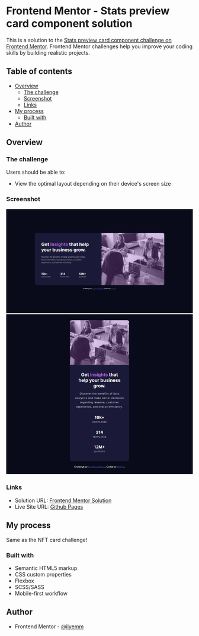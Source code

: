 # Frontend Mentor - Stats preview card component solution

This is a solution to the [Stats preview card component challenge on Frontend Mentor](https://www.frontendmentor.io/challenges/stats-preview-card-component-8JqbgoU62). Frontend Mentor challenges help you improve your coding skills by building realistic projects. 

## Table of contents

- [Overview](#overview)
  - [The challenge](#the-challenge)
  - [Screenshot](#screenshot)
  - [Links](#links)
- [My process](#my-process)
  - [Built with](#built-with)
- [Author](#author)

## Overview

### The challenge

Users should be able to:

- View the optimal layout depending on their device's screen size

### Screenshot

![](./images/desktop-view.PNG)
![](./images/mobile-view.PNG)

### Links

- Solution URL: [Frontend Mentor Solution](https://www.frontendmentor.io/solutions/using-vanilla-htmlscss-for-stats-preview-card-K46pIe_MV5)
- Live Site URL: [Github Pages](https://ilyemm.github.io/stats-preview-card/)

## My process

Same as the NFT card challenge!

### Built with

- Semantic HTML5 markup
- CSS custom properties
- Flexbox
- SCSS/SASS
- Mobile-first workflow

## Author

- Frontend Mentor - [@ilyemm](https://www.frontendmentor.io/profile/ilyemm)
